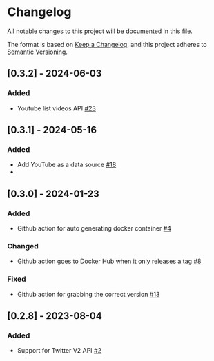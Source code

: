 # Changelog
All notable changes to this project will be documented in this file.

The format is based on [Keep a Changelog](https://keepachangelog.com/en/1.0.0/),
and this project adheres to [Semantic Versioning](https://semver.org/spec/v2.0.0.html).

## [0.3.2] - 2024-06-03
### Added
- Youtube list videos API [#23](https://github.com/ncsa/standalone-smm-smile-graphql/issues/23)

## [0.3.1] - 2024-05-16 
### Added
- Add YouTube as a data source [#18](https://github.com/ncsa/standalone-smm-smile-graphql/issues/18)
- 
## [0.3.0] - 2024-01-23
### Added
- Github action for auto generating docker container [#4](https://github.com/ncsa/standalone-smm-smile-graphql/issues/4)

### Changed
- Github action goes to Docker Hub when it only releases a tag [#8](https://github.com/ncsa/standalone-smm-smile-graphql/issues/8)

### Fixed
- Github action for grabbing the correct version [#13](https://github.com/ncsa/standalone-smm-smile-graphql/issues/13)

## [0.2.8] - 2023-08-04
### Added
- Support for Twitter V2 API [#2](https://github.com/ncsa/standalone-smm-smile-graphql/issues/2)
